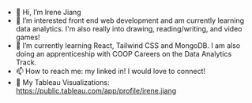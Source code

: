 - 👋 Hi, I’m Irene Jiang
- 👀 I’m interested front end web development and am currently learning data analytics. I'm also really into drawing, reading/writing, and video games! 
- 🌱 I’m currently learning React, Tailwind CSS and MongoDB. I am also doing an apprenticeship with COOP Careers on the Data Analytics Track.
- 📫 How to reach me: my linked in! I would love to connect!
- 📑 My Tableau Visualizations: https://public.tableau.com/app/profile/irene.jiang

<!---
Clocloaky/Clocloaky is a ✨ special ✨ repository because its `README.md` (this file) appears on your GitHub profile.
You can click the Preview link to take a look at your changes.
--->
